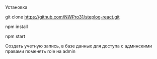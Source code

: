 Установка

git clone https://github.com/NWPro31/steplog-react.git

npm install

npm start

Создать учетную запись, в базе данных для доступа с админскими правами поменять role на admin
